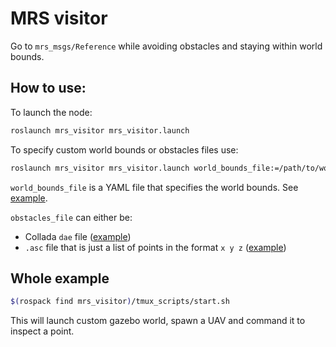 # MRS visitor

Go to `mrs_msgs/Reference` while avoiding obstacles and staying within world bounds.

## How to use:

To launch the node:

```bash
roslaunch mrs_visitor mrs_visitor.launch
```

To specify custom world bounds or obstacles files use:

```bash
roslaunch mrs_visitor mrs_visitor.launch world_bounds_file:=/path/to/world_bounds.yml obstacles_file:=/path/to/obstacles.[dae|asc]
```

`world_bounds_file` is a YAML file that specifies the world bounds. See [example](resources/world_bounds.yaml).

`obstacles_file` can either be:

- Collada `dae` file ([example](resources/models/Towers/meshes/towers.dae))
- `.asc` file that is just a list of points in the format `x y z` ([example](resources/obstacles.asc))

## Whole example

```bash
$(rospack find mrs_visitor)/tmux_scripts/start.sh
```

This will launch custom gazebo world, spawn a UAV and command it to inspect a point.
